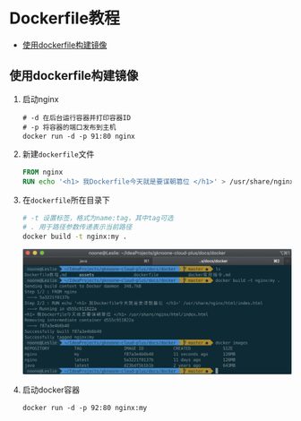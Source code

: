 # Dockerfile教程
<!-- @import "[TOC]" {cmd="toc" depthFrom=2 depthTo=6 orderedList=false} -->
<!-- code_chunk_output -->

* [使用dockerfile构建镜像](#使用dockerfile构建镜像)

<!-- /code_chunk_output -->

## 使用dockerfile构建镜像

1. 启动nginx

   ```shell
   # -d 在后台运行容器并打印容器ID
   # -p 将容器的端口发布到主机
   docker run -d -p 91:80 nginx
   ```

2. 新建`dockerfile`文件

   ```dockerfile
   FROM nginx
   RUN echo '<h1> 我Dockerfile今天就是要谋朝篡位 </h1>' > /usr/share/nginx/html/index.html
   ```

3. 在`dockerfile`所在目录下

   ```bash
   # -t 设置标签，格式为name:tag，其中tag可选
   # . 用于路径参数传递表示当前路径
   docker build -t nginx:my .
   ```

   ![image-20190827164731837](assets/image-20190827164731837.png)

4. 启动docker容器

   ```shell
   docker run -d -p 92:80 nginx:my
   ```
